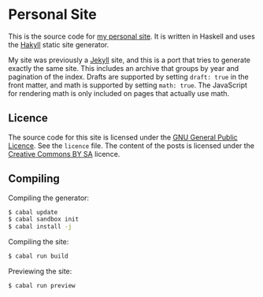 Personal Site
=============
This is the source code for [my personal site][ruudva].
It is written in Haskell and uses the [Hakyll][hakyll] static site generator.

My site was previously a [Jekyll][jekyll] site, and this is a port that tries
to generate exactly the same site. This includes an archive that groups by
year and pagination of the index. Drafts are supported by setting `draft: true`
in the front matter, and math is supported by setting `math: true`. The
JavaScript for rendering math is only included on pages that actually use math.

[ruudva]: http://ruudvanasseldonk.com
[hakyll]: http://jaspervdj.be/hakyll/
[jekyll]: http://jekyllrb.com/

Licence
-------
The source code for this site is licensed under the [GNU General Public Licence][gpl].
See the `licence` file.
The content of the posts is licensed under the [Creative Commons BY SA][cc] licence.

[gpl]: https://gnu.org/licenses/gpl.html
[cc]:  https://creativecommons.org/licenses/by-sa/3.0/

Compiling
---------
Compiling the generator:

```bash
$ cabal update
$ cabal sandbox init
$ cabal install -j
```

Compiling the site:

```bash
$ cabal run build
```

Previewing the site:

```bash
$ cabal run preview
```
